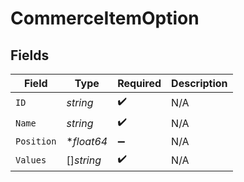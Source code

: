 # CommerceItemOption


## Fields

| Field              | Type               | Required           | Description        |
| ------------------ | ------------------ | ------------------ | ------------------ |
| `ID`               | *string*           | :heavy_check_mark: | N/A                |
| `Name`             | *string*           | :heavy_check_mark: | N/A                |
| `Position`         | **float64*         | :heavy_minus_sign: | N/A                |
| `Values`           | []*string*         | :heavy_check_mark: | N/A                |